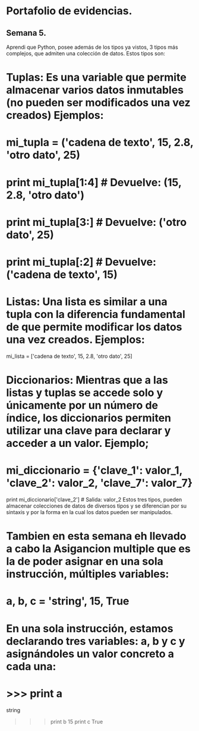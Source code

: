 # Portafolio de evidencias.

## Semana 5.

Aprendi que Python, posee además de los tipos ya vistos, 3 tipos más complejos, que admiten una colección de datos. Estos tipos son:
# Tuplas: Es una variable que permite almacenar varios datos inmutables (no pueden ser modificados una vez creados) Ejemplos: 
# mi_tupla = ('cadena de texto', 15, 2.8, 'otro dato', 25)
# print mi_tupla[1:4] # Devuelve: (15, 2.8, 'otro dato')
# print mi_tupla[3:]  # Devuelve: ('otro dato', 25)
# print mi_tupla[:2]  # Devuelve: ('cadena de texto', 15)
# Listas: Una lista es similar a una tupla con la diferencia fundamental de que permite modificar los datos una vez creados. Ejemplos:
mi_lista = ['cadena de texto', 15, 2.8, 'otro dato', 25]
# Diccionarios: Mientras que a las listas y tuplas se accede solo y únicamente por un número de índice, los diccionarios permiten utilizar una clave para declarar y acceder a un valor. Ejemplo; 
# mi_diccionario = {'clave_1': valor_1, 'clave_2': valor_2, 'clave_7': valor_7} 
print mi_diccionario['clave_2'] # Salida: valor_2
Estos tres tipos, pueden almacenar colecciones de datos de diversos tipos y se diferencian por su sintaxis y por la forma en la cual los datos pueden ser manipulados.
# Tambien en esta semana eh llevado a cabo la Asigancion multiple que es la de poder asignar en una sola instrucción, múltiples variables:
# a, b, c = 'string', 15, True
# En una sola instrucción, estamos declarando tres variables: a, b y c y asignándoles un valor concreto a cada una:
# >>> print a
string
>>> print b
15
>>> print c
True
